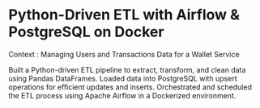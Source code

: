 # Python-Driven ETL with Airflow & PostgreSQL on Docker


Context : Managing Users and Transactions Data for a Wallet Service

Built a Python-driven ETL pipeline to extract, transform, and clean data using Pandas DataFrames.
Loaded data into PostgreSQL with upsert operations for efficient updates and inserts.
Orchestrated and scheduled the ETL process using Apache Airflow in a Dockerized environment.
